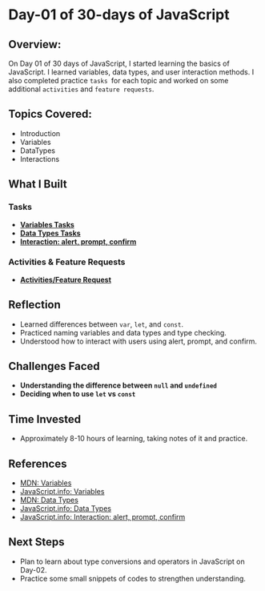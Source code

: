 # Day-01 of 30-days of JavaScript

## Overview:

On Day 01 of 30 days of JavaScript, I started learning the basics of JavaScript. I learned variables, data types, and user interaction methods. I also completed practice `tasks `for each topic and worked on some additional `activities` and `feature requests`.

## Topics Covered:

- Introduction
- Variables
- DataTypes
- Interactions

## What I Built

### Tasks

- **[Variables Tasks](./01-variables/tasks/index.html)**
- **[Data Types Tasks](./02-dataTypes/tasks/index.html)**
- **[Interaction: alert, prompt, confirm](./03-interaction/tasks/index.html)**

### Activities & Feature Requests

- **[Activities/Feature Request](./04-tasks/index.html)**

## Reflection

- Learned differences between `var`, `let`, and `const`.
- Practiced naming variables and data types and type checking.
- Understood how to interact with users using alert, prompt, and confirm.

## Challenges Faced

- **Understanding the difference between `null` and `undefined`**
- **Deciding when to use `let` vs `const`**

## Time Invested

- Approximately 8-10 hours of learning, taking notes of it and practice.

## References

- [MDN: Variables](https://developer.mozilla.org/en-US/docs/Learn/JavaScript/First_steps/Variables)
- [JavaScript.info: Variables](https://javascript.info/variables)
- [MDN: Data Types](https://developer.mozilla.org/en-US/docs/Web/JavaScript/Guide/Data_structures)
- [JavaScript.info: Data Types](https://javascript.info/types)
- [JavaScript.info: Interaction: alert, prompt, confirm](https://javascript.info/alert-prompt-confirm)

## Next Steps

- Plan to learn about type conversions and operators in JavaScript on Day-02.
- Practice some small snippets of codes to strengthen understanding.
